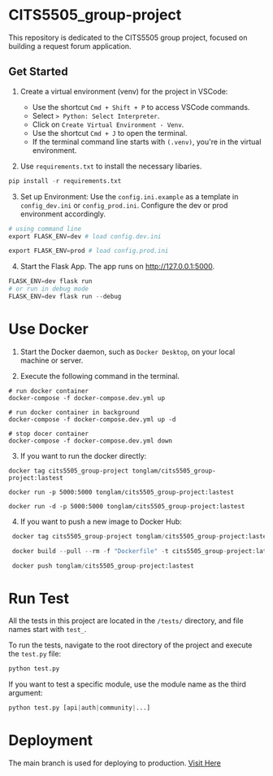 # CITS5505_group-project

This repository is dedicated to the CITS5505 group project, focused on building a request forum application.

## Get Started

1. Create a virtual environment (venv) for the project in VSCode:

   - Use the shortcut `Cmd + Shift + P` to access VSCode commands.
   - Select `> Python: Select Interpreter`.
   - Click on `Create Virtual Environment - Venv`.
   - Use the shortcut `Cmd + J` to open the terminal.
   - If the terminal command line starts with `(.venv)`, you're in the virtual environment.

2. Use `requirements.txt` to install the necessary libaries.

```python
pip install -r requirements.txt
```

3. Set up Environment: Use the `config.ini.example` as a template in `config_dev.ini` or `config_prod.ini`. Configure the dev or prod environment accordingly.

```python
# using command line
export FLASK_ENV=dev # load config.dev.ini

export FLASK_ENV=prod # load config.prod.ini
```

4. Start the Flask App. The app runs on http://127.0.0.1:5000.

```python
FLASK_ENV=dev flask run
# or run in debug mode
FLASK_ENV=dev flask run --debug
```

# Use Docker

1. Start the Docker daemon, such as `Docker Desktop`, on your local machine or server.

2. Execute the following command in the terminal.

```shell
# run docker container
docker-compose -f docker-compose.dev.yml up

# run docker container in background
docker-compose -f docker-compose.dev.yml up -d

# stop docer container
docker-compose -f docker-compose.dev.yml down
```

3. If you want to run the docker directly:

```shell
docker tag cits5505_group-project tonglam/cits5505_group-project:lastest

docker run -p 5000:5000 tonglam/cits5505_group-project:lastest

docker run -d -p 5000:5000 tonglam/cits5505_group-project:lastest
```

4. If you want to push a new image to Docker Hub:

```python
 docker tag cits5505_group-project tonglam/cits5505_group-project:lastest

 docker build --pull --rm -f "Dockerfile" -t cits5505_group-project:latest "."

 docker push tonglam/cits5505_group-project:lastest
```

# Run Test

All the tests in this project are located in the `/tests/` directory, and file names start with `test_`.

To run the tests, navigate to the root directory of the project and execute the `test.py` file:

```python
python test.py
```

If you want to test a specific module, use the module name as the third argument:

```python
python test.py [api|auth|community|...]
```

# Deployment

The main branch is used for deploying to production. [Visit Here](https://letletme.cc)
